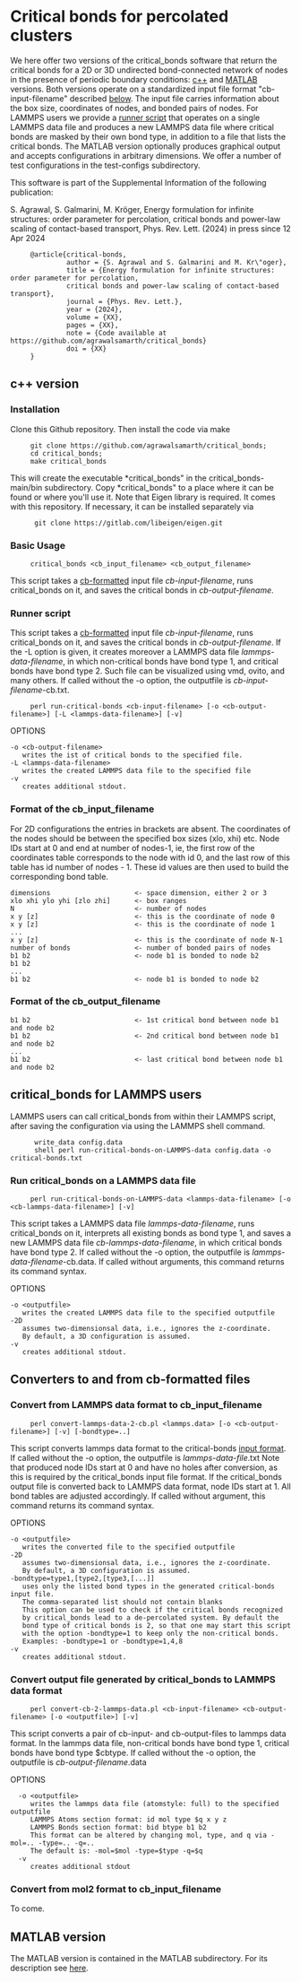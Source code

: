 # Critical bonds for percolated clusters

We here offer two versions of the critical_bonds software that return the critical bonds for a 2D or 3D undirected bond-connected network of nodes in the presence of periodic boundary conditions: [c++](#c++) and [MATLAB](#MATLAB) versions. Both versions operate on a standardized input file format "cb-input-filename" described [below](#input). The input file carries information about the box size, coordinates of nodes, and bonded pairs of nodes. For LAMMPS users we provide a [runner script](#RUN) that operates on a single LAMMPS data file and produces a new LAMMPS data file where critical bonds are masked by their own bond type, in addition to a file that lists the critical bonds. The MATLAB version optionally produces graphical output and accepts configurations in arbitrary dimensions. We offer a number of test configurations in the test-configs subdirectory. 

This software is part of the Supplemental Information of the following publication: 

S. Agrawal, S. Galmarini, M. Kröger, 
Energy formulation for infinite structures: order parameter for percolation, critical bonds and power-law scaling of contact-based transport,
Phys. Rev. Lett. (2024) in press since 12 Apr 2024

         @article{critical-bonds,
                  author = {S. Agrawal and S. Galmarini and M. Kr\"oger}, 
                  title = {Energy formulation for infinite structures: order parameter for percolation, 
                  critical bonds and power-law scaling of contact-based transport},
                  journal = {Phys. Rev. Lett.},
                  year = {2024},
                  volume = {XX},
                  pages = {XX},
                  note = {Code available at https://github.com/agrawalsamarth/critical_bonds}
                  doi = {XX} 
         }

## c++ version<a name="c++">

### Installation 

Clone this Github repository. Then install the code via make

         git clone https://github.com/agrawalsamarth/critical_bonds;
         cd critical_bonds; 
         make critical_bonds

This will create the executable *critical_bonds" in the critical_bonds-main/bin subdirectory. Copy *critical_bonds" to a place where it can be found or where you'll use it. Note that Eigen library is required. It comes with this repository. If necessary, it can be installed separately via 

          git clone https://gitlab.com/libeigen/eigen.git

### Basic Usage

         critical_bonds <cb_input_filename> <cb_output_filename>

This script takes a [cb-formatted](#input) input file *cb-input-filename*, runs critical_bonds on it, and saves the critical bonds in *cb-output-filename*. 

### Runner script

This script takes a [cb-formatted](#input) input file *cb-input-filename*, runs critical_bonds on it, and saves the critical bonds in *cb-output-filename*. If the -L option is given, it creates moreover a LAMMPS data file *lammps-data-filename*, in which non-critical bonds have bond type 1, and critical bonds have bond type 2. Such file can be visualized using vmd, ovito, and many others. If called without the -o option, the outputfile is *cb-input-filename*-cb.txt.


         perl run-critical-bonds <cb-input-filename> [-o <cb-output-filename>] [-L <lammps-data-filename>] [-v]

OPTIONS

    -o <cb-output-filename>
       writes the ist of critical bonds to the specified file.
    -L <lammps-data-filename>
       writes the created LAMMPS data file to the specified file
    -v
       creates additional stdout.




### Format of the cb_input_filename<a name=input>

For 2D configurations the entries in brackets are absent. The coordinates of the nodes should be between the specified box sizes (xlo, xhi) etc. Node IDs start at 0 and end at number of nodes-1, ie, the first row of the coordinates table corresponds to the node with id 0, and the last row of this table has id number of nodes - 1. These id values are then used to build the corresponding bond table.

    dimensions                     <- space dimension, either 2 or 3
    xlo xhi ylo yhi [zlo zhi]      <- box ranges
    N                              <- number of nodes
    x y [z]                        <- this is the coordinate of node 0
    x y [z]                        <- this is the coordinate of node 1
    ...
    x y [z]                        <- this is the coordinate of node N-1
    number of bonds                <- number of bonded pairs of nodes
    b1 b2                          <- node b1 is bonded to node b2
    b1 b2                          
    ...
    b1 b2                          <- node b1 is bonded to node b2

### Format of the cb_output_filename

    b1 b2                          <- 1st critical bond between node b1 and node b2
    b1 b2                          <- 2nd critical bond between node b1 and node b2
    ...
    b1 b2                          <- last critical bond between node b1 and node b2

## critical_bonds for LAMMPS users

LAMMPS users can call critical_bonds from within their LAMMPS script, after saving the configuration via using the LAMMPS shell command. 

          write_data config.data 
          shell perl run-critical-bonds-on-LAMMPS-data config.data -o critical-bonds.txt

### Run critical_bonds on a LAMMPS data file<a name="RUN">

         perl run-critical-bonds-on-LAMMPS-data <lammps-data-filename> [-o <cb-lammps-data-filename>] [-v]

This script takes a LAMMPS data file *lammps-data-filename*, runs critical_bonds on it,
interprets all existing bonds as bond type 1, and saves a new LAMMPS data
file *cb-lammps-data-filename*, in which critical bonds have bond type 2.
If called without the -o option, the outputfile is *lammps-data-filename*-cb.data.
If called without arguments, this command returns its command syntax. 

OPTIONS

    -o <outputfile>
       writes the created LAMMPS data file to the specified outputfile
    -2D
       assumes two-dimensionsal data, i.e., ignores the z-coordinate.
       By default, a 3D configuration is assumed.
    -v
       creates additional stdout.

## Converters to and from cb-formatted files<a name="converters">

### Convert from LAMMPS data format to cb_input_filename

         perl convert-lammps-data-2-cb.pl <lammps.data> [-o <cb-output-filename>] [-v] [-bondtype=..]

This script converts lammps data format to the critical-bonds [input format](#input).
If called without the -o option, the outputfile is *lammps-data-file*.txt
Note that produced node IDs start at 0 and have no holes after conversion, as this
is required by the critical_bonds input file format. If the critical_bonds
output file is converted back to LAMMPS data format, node IDs start at 1.
All bond tables are adjusted accordingly. If called without argument, this command returns its command syntax. 

OPTIONS

    -o <outputfile>
       writes the converted file to the specified outputfile
    -2D
       assumes two-dimensionsal data, i.e., ignores the z-coordinate.
       By default, a 3D configuration is assumed.
    -bondtype=type1,[type2,[type3,[...]]
       uses only the listed bond types in the generated critical-bonds input file.
       The comma-separated list should not contain blanks
       This option can be used to check if the critical bonds recognized
       by critical_bonds lead to a de-percolated system. By default the
       bond type of critical bonds is 2, so that one may start this script
       with the option -bondtype=1 to keep only the non-critical bonds.
       Examples: -bondtype=1 or -bondtype=1,4,8
    -v
       creates additional stdout.

### Convert output file generated by critical_bonds to LAMMPS data format

         perl convert-cb-2-lammps-data.pl <cb-input-filename> <cb-output-filename> [-o <outputfile>] [-v]

This script converts a pair of cb-input- and cb-output-files to lammps data format.
In the lammps data file, non-critical bonds have bond type 1, critical bonds have bond type $cbtype.
If called without the -o option, the outputfile is *cb-output-filename*.data

OPTIONS

      -o <outputfile>
         writes the lammps data file (atomstyle: full) to the specified outputfile
         LAMMPS Atoms section format: id mol type $q x y z
         LAMMPS Bonds section format: bid btype b1 b2
         This format can be altered by changing mol, type, and q via -mol=.. -type=.. -q=..
         The default is: -mol=$mol -type=$type -q=$q
      -v
         creates additional stdout

### Convert from mol2 format to cb_input_filename

To come.

## MATLAB version<a name="MATLAB">

The MATLAB version is contained in the MATLAB subdirectory. For its description see [here](MATLAB).
